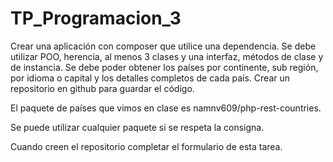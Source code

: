 # TP_Programacion_3
Crear una aplicación con composer que utilice una dependencia.
Se debe utilizar POO, herencia, al menos 3 clases y una interfaz, métodos de clase y de instancia.
Se debe poder obtener los países por continente, sub región, por idioma o capital y los detalles completos de cada país.
Crear un repositorio en github para guardar el código.

El paquete de países que vimos en clase es namnv609/php-rest-countries.

Se puede utilizar cualquier paquete si se respeta la consigna.

Cuando creen el repositorio completar el formulario de esta tarea.